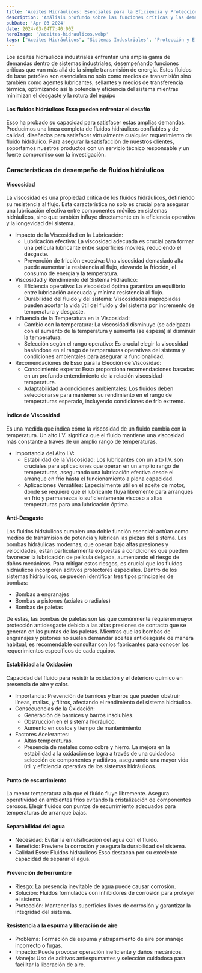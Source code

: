 ```yaml
---
title: 'Aceites Hidráulicos: Esenciales para la Eficiencia y Protección de Sistemas Industriales'
description: 'Análisis profundo sobre las funciones críticas y las demandas que los aceites hidráulicos deben satisfacer en sistemas industriales, destacando su importancia en la transmisión de energía, lubricación, sellado, y la transferencia térmica'
pubDate: 'Apr 03 2024'
date: 2024-03-04T7:40:00Z
heroImage: '/aceites-hidraulicos.webp'
tags: ["Aceites Hidráulicos", "Sistemas Industriales", "Protección y Eficiencia"]
---
```

Los aceites hidráulicos industriales enfrentan una amplia gama de demandas dentro de sistemas industriales, desempeñando funciones críticas que van más allá de la simple transmisión de energía. Estos fluidos de base petróleo son esenciales no solo como medios de transmisión sino también como agentes lubricantes, sellantes y medios de transferencia térmica, optimizando así la potencia y eficiencia del sistema mientras minimizan el desgaste y la rotura del equipo
#### Los fluidos hidráulicos Esso pueden enfrentar el desafío
Esso ha probado su capacidad para satisfacer estas amplias demandas. Producimos una línea completa de fluidos hidráulicos confiables y de calidad, diseñados para satisfacer virtualmente cualquier requerimiento de fluido hidráulico. Para asegurar la satisfacción de nuestros clientes, soportamos nuestros productos con un servicio técnico responsable y un fuerte compromiso con la investigación.

### Características de desempeño de fluidos hidráulicos
#### Viscosidad
La viscosidad es una propiedad crítica de los fluidos hidráulicos, definiendo su resistencia al flujo. Esta característica no solo es crucial para asegurar una lubricación efectiva entre componentes móviles en sistemas hidráulicos, sino que también influye directamente en la eficiencia operativa y la longevidad del sistema.
- Impacto de la Viscosidad en la Lubricación:
    - Lubricación efectiva: La viscosidad adecuada es crucial para formar una película lubricante entre superficies móviles, reduciendo el desgaste.
    - Prevención de fricción excesiva: Una viscosidad demasiado alta puede aumentar la resistencia al flujo, elevando la fricción, el consumo de energía y la temperatura.
- Viscosidad y Rendimiento del Sistema Hidráulico:
    - Eficiencia operativa: La viscosidad óptima garantiza un equilibrio entre lubricación adecuada y mínima resistencia al flujo.
    - Durabilidad del fluido y del sistema: Viscosidades inapropiadas pueden acortar la vida útil del fluido y del sistema por incremento de temperatura y desgaste.
- Influencia de la Temperatura en la Viscosidad:
    - Cambio con la temperatura: La viscosidad disminuye (se adelgaza) con el aumento de la temperatura y aumenta (se espesa) al disminuir la temperatura.
    - Selección según el rango operativo: Es crucial elegir la viscosidad basándose en el rango de temperaturas operativas del sistema y condiciones ambientales para asegurar la funcionalidad.
- Recomendaciones de Esso para la Elección de Viscosidad:
    - Conocimiento experto: Esso proporciona recomendaciones basadas en un profundo entendimiento de la relación viscosidad-temperatura.
    - Adaptabilidad a condiciones ambientales: Los fluidos deben seleccionarse para mantener su rendimiento en el rango de temperaturas esperado, incluyendo condiciones de frío extremo.
#### Índice de Viscosidad
Es una medida que indica cómo la viscosidad de un fluido cambia con la temperatura. Un alto I.V. significa que el fluido mantiene una viscosidad más constante a través de un amplio rango de temperaturas.
- Importancia del Alto I.V:
    - Estabilidad de la Viscosidad: Los lubricantes con un alto I.V. son cruciales para aplicaciones que operan en un amplio rango de temperaturas, asegurando una lubricación efectiva desde el arranque en frío hasta el funcionamiento a plena capacidad.
    - Aplicaciones Versátiles: Especialmente útil en el aceite de motor, donde se requiere que el lubricante fluya libremente para arranques en frío y permanezca lo suficientemente viscoso a altas temperaturas para una lubricación óptima.
#### Anti-Desgaste
Los fluidos hidráulicos cumplen una doble función esencial: actúan como medios de transmisión de potencia y lubrican las piezas del sistema. Las bombas hidráulicas modernas, que operan bajo altas presiones y velocidades, están particularmente expuestas a condiciones que pueden favorecer la lubricación de película delgada, aumentando el riesgo de daños mecánicos. Para mitigar estos riesgos, es crucial que los fluidos hidráulicos incorporen aditivos protectores especiales.
Dentro de los sistemas hidráulicos, se pueden identificar tres tipos principales de bombas:
- Bombas a engranajes
- Bombas a pistones (axiales o radiales)
- Bombas de paletas

De estas, las bombas de paletas son las que comúnmente requieren mayor protección antidesgaste debido a las altas presiones de contacto que se generan en las puntas de las paletas. Mientras que las bombas de engranajes y pistones no suelen demandar aceites antidesgaste de manera habitual, es recomendable consultar con los fabricantes para conocer los requerimientos específicos de cada equipo.
#### Estabilidad a la Oxidación
Capacidad del fluido para resistir la oxidación y el deterioro químico en presencia de aire y calor.
- Importancia: Prevención de barnices y barros que pueden obstruir líneas, mallas, y filtros, afectando el rendimiento del sistema hidráulico.
- Consecuencias de la Oxidación:
    - Generación de barnices y barros insolubles.
    - Obstrucción en el sistema hidráulico.
    - Aumento en costos y tiempo de mantenimiento
- Factores Acelerantes:
    - Altas temperaturas.
    - Presencia de metales como cobre y hierro.
La mejora en la estabilidad a la oxidación se logra a través de una cuidadosa selección de componentes y aditivos, asegurando una mayor vida útil y eficiencia operativa de los sistemas hidráulicos.
#### Punto de escurrimiento
La menor temperatura a la que el fluido fluye libremente. Asegura operatividad en ambientes fríos evitando la cristalización de componentes cerosos. Elegir fluidos con puntos de escurrimiento adecuados para temperaturas de arranque bajas.
#### Separabilidad del agua
- Necesidad: Evitar la emulsificación del agua con el fluido.
- Beneficio: Previene la corrosión y asegura la durabilidad del sistema.
- Calidad Esso: Fluidos hidráulicos Esso destacan por su excelente capacidad de separar el agua.
#### Prevención de herrumbre
- Riesgo: La presencia inevitable de agua puede causar corrosión.
- Solución: Fluidos formulados con inhibidores de corrosión para proteger el sistema.
- Protección: Mantener las superficies libres de corrosión y garantizar la integridad del sistema.
#### Resistencia a la espuma y liberación de aire
- Problema: Formación de espuma y atrapamiento de aire por manejo incorrecto o fugas.
- Impacto: Puede provocar operación ineficiente y daños mecánicos.
- Manejo: Uso de aditivos antiespumantes y selección cuidadosa para facilitar la liberación de aire.